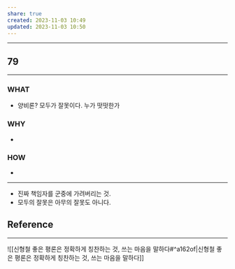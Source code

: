 ```yaml
---
share: true
created: 2023-11-03 10:49
updated: 2023-11-03 10:50
---
```


---
## 79
---
### WHAT
- 양비론? 모두가 잘못이다. 누가 떳떳한가
### WHY
- 
### HOW
- 
---
- 진짜 책임자를 군중에 가려버리는 것.
- 모두의 잘못은 아무의 잘못도 아니다.

## Reference
---
![[신형철  좋은 평론은 정확하게 칭찬하는 것, 쓰는 마음을 말하다#^a162of|신형철  좋은 평론은 정확하게 칭찬하는 것, 쓰는 마음을 말하다]]
